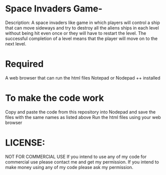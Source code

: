 # Space Invaders Game-

Description: A space invaders like game in which players will control a ship that can move sideways and try to destroy all the aliens ships in each level without being hit even once or they will have to restart the level. The successful completion of a level means that the player will move on to the next level. 

# Required 
A web browser that can run the html files 
Notepad or Nodepad ++ installed

# To make the code work
Copy and paste the code from this repository into Nodepad and save the files with the same names as listed above
Run the html files using your web browser

# LICENSE:

NOT FOR COMMERCIAL USE If you intend to use any of my code for commercial use please contact me and get my permission. If you intend to make money using any of my code please ask my permission.

